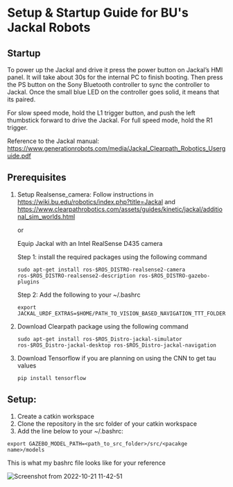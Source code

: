 # Setup & Startup Guide for BU's Jackal Robots

## Startup

To power up the Jackal and drive it press the power button on Jackal’s HMI panel. It will take about 30s for the internal PC to finish booting. Then press the PS button on the Sony Bluetooth controller to sync the controller to Jackal. Once the small blue LED on the controller goes solid, it means that its paired.

For slow speed mode, hold the L1 trigger button, and push the left thumbstick forward to drive the Jackal. For full speed mode, hold the R1 trigger.

Reference to the Jackal manual: https://www.generationrobots.com/media/Jackal_Clearpath_Robotics_Userguide.pdf

## Prerequisites
1. Setup Realsense_camera: Follow instructions in https://wiki.bu.edu/robotics/index.php?title=Jackal and https://www.clearpathrobotics.com/assets/guides/kinetic/jackal/additional_sim_worlds.html

    or 

    Equip Jackal with an Intel RealSense D435 camera
    
    Step 1:  install the required packages using the following command
    ``` 
    sudo apt-get install ros-$ROS_DISTRO-realsense2-camera ros-$ROS_DISTRO-realsense2-description ros-$ROS_DISTRO-gazebo-plugins 
    ```

    Step 2: Add the following to your ~/.bashrc 
    ```
    export JACKAL_URDF_EXTRAS=$HOME/PATH_TO_VISION_BASED_NAVIGATION_TTT_FOLDER/vision_based_navigation_ttt/urdf/BU_Jackal.urdf.xacro/realsense.urdf.xacro
    ```
  
2. Download Clearpath package using the following command 
     ```
   sudo apt-get install ros-$ROS_Distro-jackal-simulator ros-$ROS_Distro-jackal-desktop ros-$ROS_Distro-jackal-navigation
     ```
3. Download Tensorflow if you are planning on using the CNN to get tau values
    ```
    pip install tensorflow
    
    ```

## Setup:
  1. Create a catkin workspace
  2. Clone the repository in the src folder of your catkin workspace
  3. Add the line below to your ~/.bashrc:
  ```
  export GAZEBO_MODEL_PATH=<path_to_src_folder>/src/<pacakge name>/models
  ```
  
This is what my bashrc file looks like for your reference

![Screenshot from 2022-10-21 11-42-51](https://user-images.githubusercontent.com/98136555/203122995-43e2dc0f-d416-4e50-a8de-1335949a1bbe.png)

  
<!-- ## Package_4: Control_Mix 
  
In this package e combined the optical flow and fiducial markers algorithms together so that the robot can switch to optical-flow-based navigation as a backup option whenever fiducial landmarks are not visible.-->
